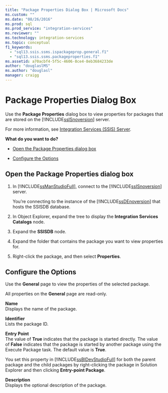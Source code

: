 ```yaml
---
title: "Package Properties Dialog Box | Microsoft Docs"
ms.custom: ""
ms.date: "08/26/2016"
ms.prod: sql
ms.prod_service: "integration-services"
ms.reviewer: ""
ms.technology: integration-services
ms.topic: conceptual
f1_keywords: 
  - "sql13.ssis.ssms.ispackageprop.general.f1"
  - "sql13.ssis.ssms.packageproperties.f1"
ms.assetid: a70acbf4-5f5c-4606-8ce4-8eb3684233de
author: "douglaslMS"
ms.author: "douglasl"
manager: craigg
---
```

# Package Properties Dialog Box
  Use the **Package Properties** dialog box to view properties for packages that are stored on the [!INCLUDE[ssISnoversion](../../includes/ssisnoversion-md.md)] server.  
  
 For more information, see [Integration Services &#40;SSIS&#41; Server](../integration-services-ssis-packages.md).  
  
 **What do you want to do?**  
  
-   [Open the Package Properties dialog box](#open_dialog)  
  
-   [Configure the Options](#options)  
  
##  <a name="open_dialog"></a> Open the Package Properties dialog box  
  
1.  In [!INCLUDE[ssManStudioFull](../../includes/ssmanstudiofull-md.md)], connect to the [!INCLUDE[ssISnoversion](../../includes/ssisnoversion-md.md)] server.  
  
     You’re connecting to the instance of the [!INCLUDE[ssDEnoversion](../../includes/ssdenoversion-md.md)] that hosts the SSISDB database.  
  
2.  In Object Explorer, expand the tree to display the **Integration Services Catalogs** node.  
  
3.  Expand the **SSISDB** node.  
  
4.  Expand the folder that contains the package you want to view properties for.  
  
5.  Right-click the package, and then select **Properties**.  
  
##  <a name="options"></a> Configure the Options  
 Use the **General** page to view the properties of the selected package.  
  
 All properties on the **General** page are read-only.  
  
 **Name**  
 Displays the name of the package.  
  
 **Identifier**  
 Lists the package ID.  
  
 **Entry Point**  
 The value of **True** indicates that the package is started directly. The value of **False** indicates that the package is started by another package using the Execute Package task. The default value is **True**.  
  
 You set this property in [!INCLUDE[ssBIDevStudioFull](../../includes/ssbidevstudiofull-md.md)] for both the parent package and the child packages by right-clicking the package in Solution Explorer and then clicking **Entry-point Package**.  
  
 **Description**  
 Displays the optional description of the package.  
  
  
